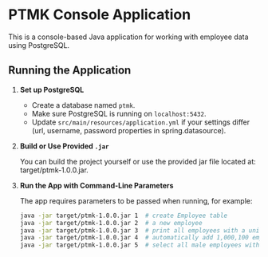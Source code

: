 # PTMK Console Application

This is a console-based Java application for working with employee data using PostgreSQL.

## Running the Application

1. **Set up PostgreSQL**  
   - Create a database named `ptmk`.
   - Make sure PostgreSQL is running on `localhost:5432`.
   - Update `src/main/resources/application.yml` if your settings differ (url, username, password properties in spring.datasource).

2. **Build or Use Provided `.jar`**

   You can build the project yourself or use the provided jar file located at: target/ptmk-1.0.0.jar.

4. **Run the App with Command-Line Parameters**

   The app requires parameters to be passed when running, for example:

   ```bash
   java -jar target/ptmk-1.0.0.jar 1  # create Employee table
   java -jar target/ptmk-1.0.0.jar 2  # a new employee
   java -jar target/ptmk-1.0.0.jar 3  # print all employees with a unique combination of last name and date of birth (also ordered by last name)
   java -jar target/ptmk-1.0.0.jar 4  # automatically add 1,000,100 employees (both male and female)
   java -jar target/ptmk-1.0.0.jar 5  # select all male employees with last name starting with F
